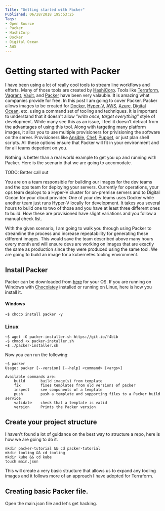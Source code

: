 ```yaml
---
Title: "Getting started with Packer"
Published: 06/28/2018 19S:53:25
Tags: 
- Open Source
- Packer
- HashiCorp
- Docker
- Digital Ocean
- AWS
---
```

# Getting started with Packer

I have been using a lot of really cool tools to stream line workflows and efforts. Many of those tools are created by [HashiCorp](https://www.hashicorp.com/). Tools like [Terraform](https://www.terraform.io/), [Vagrant](https://www.vagrantup.com/), [Vault](https://www.vaultproject.io/), and [Packer](https://www.packer.io/) have been very valauble. It is amazing what companies provide for free. In this post I am going to cover Packer. Packer allows images to be created for [Docker](https://www.docker.com/), [Hyper-V](https://docs.microsoft.com/en-us/virtualization/hyper-v-on-windows/about/), [AWS](https://aws.amazon.com/), [Azure](https://azure.microsoft.com), [Digital Ocean](https://www.digitalocean.com/), etc. using a command set of tooling and techniques. It is important to understand that it doesn't allow *"write once, target everything"* style of development. While many see this as an issue, I feel it doesn't detract from the advantages of using this tool. Along with targeting many platform images, it allos you to use multiple provisioners for privisioning the software on the server. Provisioners like [Ansible](https://www.ansible.com/), [Chef](https://www.chef.io/chef/), [Puppet](https://puppet.com/), or just plan shell scripts. All these options ensure that Packer will fit in your environment and for all teams depedent on you.

Nothing is better than a real world example to get you up and running with Packer. Here is the scenario that we are going to accomodate.

TODO: Better call out

You are on a team responsible for building our images for the dev teams and the ops team for deploying your servers. Currently for operations, your ops team deploys to a Hyper-V cluster for on-premise servers and to Digital Ocean for your cloud provider. One of your dev teams uses Docker while another team just runs Hyper-V locally for development. It takes you several hours to build one to two of those and you have at least three different ones to build. How these are provisioned have slight variations and you follow a manual check list.

With the given scenario, I am going to walk you through using Packer to streamline the process and increase repeatability for generating these different images. This would save the team described above many hours every month and will ensure devs are working on images that are exactly the same as production since they were produced using the same tool. We are going to build an image for a kubernetes tooling environment.

## Install Packer

Packer can be downloaded from [here](https://www.packer.io/downloads.html) for your OS. If you are running on Windows with [Chocolatey](https://chocolatey.org/) installed or running on Linux, here is how you install it.

#### Windows

```
~$ choco install packer -y
```

### Linux

```
~$ wget -O packer-installer.sh https://git.io/f4bLb
~$ chmod +x packer-installer.sh
~$ ./packer-installer.sh
```

Now you can run the following:

```
~$ packer
Usage: packer [--version] [--help] <command> [<args>]

Available commands are:
    build       build image(s) from template
    fix         fixes templates from old versions of packer
    inspect     see components of a template
    push        push a template and supporting files to a Packer build service
    validate    check that a template is valid
    version     Prints the Packer version
```

## Create your project structure

I haven't found a lot of guidance on the best way to structure a repo, here is how we are going to do it.

```
mkdir packer-tutorial && cd packer-tutorial
mkdir tooling && cd tooling
mkdir kube && cd kube
touch main.json
```

This will create a very basic structure that allows us to expand any tooling images and it follows more of an approach I have adopted for Terraform.

## Creating basic Packer file.

Open the main.json file and let's get hacking.

```
```